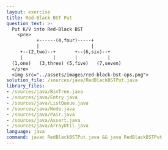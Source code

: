 ```yaml
---
layout: exercise
title: Red-Black BST Put
question_text: >-
  Put K/V into Red-Black BST
    <pre>
           +------(4,four)-----+
           |                   |
     +--(2,two)--+       +--(6,six)--+
     |           |       |           |
  (1,one)   (3,three) (5,five)   (7,seven)
  </pre>
  <img src="../assets/images/red-black-bst-ops.png">
solution_file: /sources/java/RedBlackBSTPut.java
library_files:
- /sources/java/BinTree.java
- /sources/java/Entry.java
- /sources/java/ListQueue.java
- /sources/java/Node.java
- /sources/java/Pair.java
- /sources/java/Assert.java
- /sources/java/ArrayUtil.java
language: java
command: javac RedBlackBSTPut.java && java RedBlackBSTPut
---
```

